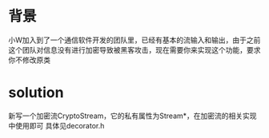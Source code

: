 # 背景
小W加入到了一个通信软件开发的团队里，已经有基本的流输入和输出，由于之前这个团队对信息没有进行加密导致被黑客攻击，现在需要你来实现这个功能，要求你不修改原类

# solution
新写一个加密流CryptoStream，它的私有属性为Stream*，在加密流的相关实现中使用即可
具体见decorator.h

